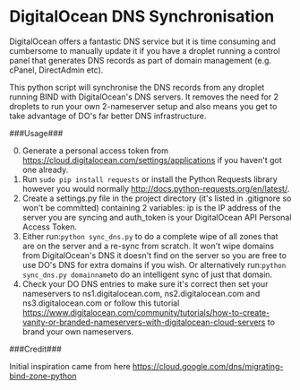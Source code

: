 # DigitalOcean DNS Synchronisation
DigitalOcean offers a fantastic DNS service but it is time consuming and cumbersome to manually update it if you 
have a droplet running a control panel that generates DNS records as part of domain management (e.g. cPanel, 
DirectAdmin etc).

This python script will synchronise the DNS records from any droplet running BIND with DigitalOcean's 
DNS servers. It removes the need for 2 droplets to run your own 2-nameserver setup and also means you get to take 
advantage of DO's far better DNS infrastructure.

###Usage###

0. Generate a personal access token from https://cloud.digitalocean.com/settings/applications if you haven't got one 
already.
1. Run ```sudo pip install requests``` or install the Python Requests library however you would normally 
http://docs.python-requests.org/en/latest/.
2. Create a settings.py file in the project directory (it's listed in .gitignore so won't be committed) containing 
2 variables: ip is the IP address of the server you are syncing and auth_token is your DigitalOcean API Personal Access
Token.
3. Either run:```python sync_dns.py``` to do a complete wipe of all zones that are on the server and a re-sync from 
scratch. It won't wipe domains from DigitalOcean's DNS it doesn't find on the server so you are free to use DO's DNS 
for extra domains if you wish. Or alternatively run:```python sync_dns.py domainname```to do an intelligent sync of 
just that domain.
4. Check your DO DNS entries to make sure it's correct then set your nameservers to ns1.digitalocean.com, 
ns2.digitalocean.com and ns3.digitalocean.com or follow this tutorial 
https://www.digitalocean.com/community/tutorials/how-to-create-vanity-or-branded-nameservers-with-digitalocean-cloud-servers 
to brand your own nameservers.

###Credit###

Initial inspiration came from here https://cloud.google.com/dns/migrating-bind-zone-python
